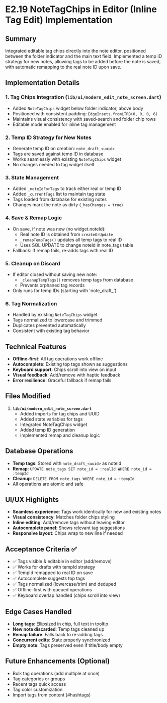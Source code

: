 # E2.19 NoteTagChips in Editor (Inline Tag Edit) Implementation

## Summary
Integrated editable tag chips directly into the note editor, positioned between the folder indicator and the main text field. Implemented a temp ID strategy for new notes, allowing tags to be added before the note is saved, with automatic remapping to the real note ID upon save.

## Implementation Details

### 1. **Tag Chips Integration** (`lib/ui/modern_edit_note_screen.dart`)
- Added `NoteTagChips` widget below folder indicator, above body
- Positioned with consistent padding: `EdgeInsets.fromLTRB(0, 0, 0, 6)`
- Maintains visual consistency with saved-search and folder chip rows
- Editable mode enabled for inline tag management

### 2. **Temp ID Strategy for New Notes**
- Generate temp ID on creation: `note_draft_<uuid>`
- Tags are saved against temp ID in database
- Works seamlessly with existing `NoteTagChips` widget
- No changes needed to tag widget itself

### 3. **State Management**
- Added `_noteIdForTags` to track either real or temp ID
- Added `_currentTags` list to maintain tag state
- Tags loaded from database for existing notes
- Changes mark the note as dirty (`_hasChanges = true`)

### 4. **Save & Remap Logic**
- On save, if note was new (no widget.noteId):
  - Real note ID is obtained from `createOrUpdate` 
  - `_remapTempTags()` updates all temp tags to real ID
  - Uses SQL UPDATE to change noteId in note_tags table
- Fallback: If remap fails, re-adds tags with real ID

### 5. **Cleanup on Discard**
- If editor closed without saving new note:
  - `_cleanupTempTags()` removes temp tags from database
  - Prevents orphaned tag records
- Only runs for temp IDs (starting with 'note_draft_')

### 6. **Tag Normalization**
- Handled by existing `NoteTagChips` widget
- Tags normalized to lowercase and trimmed
- Duplicates prevented automatically
- Consistent with existing tag behavior

## Technical Features
- **Offline-first**: All tag operations work offline
- **Autocomplete**: Existing top tags shown as suggestions
- **Keyboard support**: Chips scroll into view on input
- **Visual feedback**: Add/remove with haptic feedback
- **Error resilience**: Graceful fallback if remap fails

## Files Modified
1. **`lib/ui/modern_edit_note_screen.dart`**
   - Added imports for tag chips and UUID
   - Added state variables for tags
   - Integrated NoteTagChips widget
   - Added temp ID generation
   - Implemented remap and cleanup logic

## Database Operations
- **Temp tags**: Stored with `note_draft_<uuid>` as noteId
- **Remap**: `UPDATE note_tags SET note_id = :realId WHERE note_id = :tempId`
- **Cleanup**: `DELETE FROM note_tags WHERE note_id = :tempId`
- All operations are atomic and safe

## UI/UX Highlights
- **Seamless experience**: Tags work identically for new and existing notes
- **Visual consistency**: Matches folder chips styling
- **Inline editing**: Add/remove tags without leaving editor
- **Autocomplete panel**: Shows relevant tag suggestions
- **Responsive layout**: Chips wrap to new line if needed

## Acceptance Criteria ✅
- ✅ Tags visible & editable in editor (add/remove)
- ✅ Works for drafts with tempId strategy
- ✅ TempId remapped to real ID on save
- ✅ Autocomplete suggests top tags
- ✅ Tags normalized (lowercase/trim) and deduped
- ✅ Offline-first with queued operations
- ✅ Keyboard overlap handled (chips scroll into view)

## Edge Cases Handled
- **Long tags**: Ellipsized in chip, full text in tooltip
- **New note discarded**: Temp tags cleaned up
- **Remap failure**: Falls back to re-adding tags
- **Concurrent edits**: State properly synchronized
- **Empty note**: Tags preserved even if title/body empty

## Future Enhancements (Optional)
- Bulk tag operations (add multiple at once)
- Tag categories or groups
- Recent tags quick access
- Tag color customization
- Import tags from content (#hashtags)
